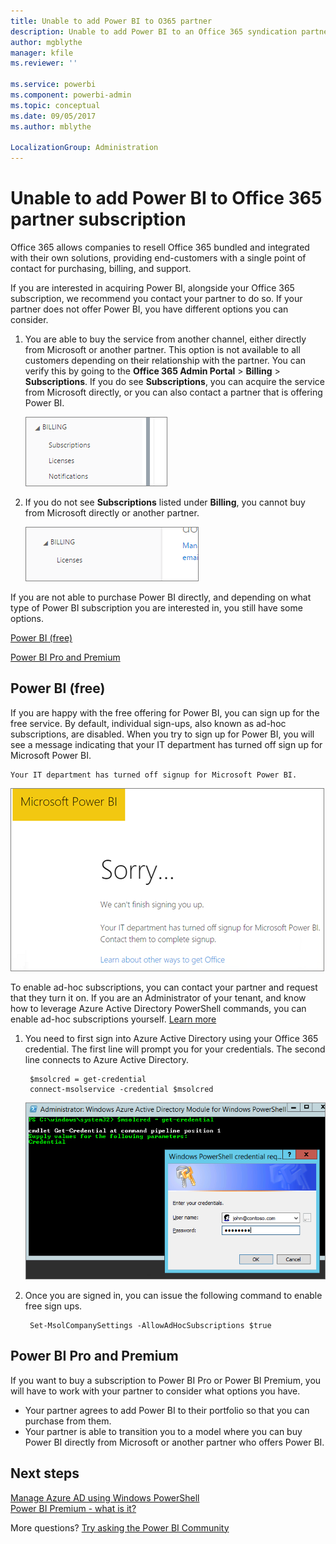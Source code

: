 ```yaml
---
title: Unable to add Power BI to O365 partner
description: Unable to add Power BI to an Office 365 syndication partner. The syndicated model is a purchasing model used by Office 365.
author: mgblythe
manager: kfile
ms.reviewer: ''

ms.service: powerbi
ms.component: powerbi-admin
ms.topic: conceptual
ms.date: 09/05/2017
ms.author: mblythe

LocalizationGroup: Administration
---
```

# Unable to add Power BI to Office 365 partner subscription
Office 365 allows companies to resell Office 365 bundled and integrated with their own solutions, providing end-customers with a single point of contact for purchasing, billing, and support.

If you are interested in acquiring Power BI, alongside your Office 365 subscription, we recommend you contact your partner to do so. If your partner does not offer Power BI, you have different options you can consider.

1. You are able to buy the service from another channel, either directly from Microsoft or another partner. This option is not available to all customers depending on their relationship with the partner. You can verify this by going to the **Office 365 Admin Portal** > **Billing** > **Subscriptions**. If you do see **Subscriptions**, you can acquire the service from Microsoft directly, or you can also contact a partner that is offering Power BI.
   
    ![](media/service-admin-syndication-partner/billingsub.png)
2. If you do not see **Subscriptions** listed under **Billing**, you cannot buy from Microsoft directly or another partner. 
   
   ![](media/service-admin-syndication-partner/billing.png)

If you are not able to purchase Power BI directly, and depending on what type of Power BI subscription you are interested in, you still have some options.

[Power BI (free)](#power-bi-free)

[Power BI Pro and Premium](#power-bi-pro)

## Power BI (free)
If you are happy with the free offering for Power BI, you can sign up for the free service. By default, individual sign-ups, also known as ad-hoc subscriptions, are disabled. When you try to sign up for Power BI, you will see a message indicating that your IT department has turned off sign up for Microsoft Power BI.

    Your IT department has turned off signup for Microsoft Power BI.

![](media/service-admin-syndication-partner/sorry.png)

To enable ad-hoc subscriptions, you can contact your partner and request that they turn it on. If you are an Administrator of your tenant, and know how to leverage Azure Active Directory PowerShell commands, you can enable ad-hoc subscriptions yourself. [Learn more](https://technet.microsoft.com/library/jj151815.aspx)

1. You need to first sign into Azure Active Directory using your Office 365 credential. The first line will prompt you for your credentials. The second line connects to Azure Active Directory.
   
        $msolcred = get-credential
        connect-msolservice -credential $msolcred
   
    ![](media/service-admin-syndication-partner/aad-signin.png)
2. Once you are signed in, you can issue the following command to enable free sign ups.
   
        Set-MsolCompanySettings -AllowAdHocSubscriptions $true

## Power BI Pro and Premium
If you want to buy a subscription to Power BI Pro or Power BI Premium, you will have to work with your partner to consider what options you have.

* Your partner agrees to add Power BI to their portfolio so that you can purchase from them.
* Your partner is able to transition you to a model where you can buy Power BI directly from Microsoft or another partner who offers Power BI.

## Next steps
[Manage Azure AD using Windows PowerShell](https://technet.microsoft.com/library/jj151815.aspx)  
[Power BI Premium - what is it?](service-premium.md)

More questions? [Try asking the Power BI Community](http://community.powerbi.com/)

